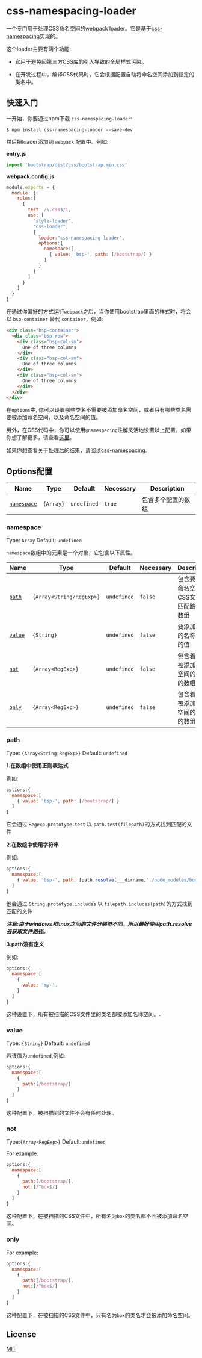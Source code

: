 # css-namespacing-loader

一个专门用于处理CSS命名空间的webpack loader。它是基于[css-namespacing](https://www.npmjs.com/package/css-namespacing)实现的。

这个loader主要有两个功能:

- 它用于避免因第三方CSS库的引入导致的全局样式污染。

- 在开发过程中，编译CSS代码时，它会根据配置自动将命名空间添加到指定的类名中。

## 快速入门

一开始，你要通过npm下载 `css-namespacing-loader`:

```console
$ npm install css-namespacing-loader --save-dev
```

然后把loader添加到 `webpack` 配置中。例如:

**entry.js**

```js
import 'bootstrap/dist/css/bootstrap.min.css'
```

**webpack.config.js**

```js
module.exports = {
  module: {
    rules:[
      {
        test: /\.css$/i,
        use: [
          "style-loader",
          "css-loader",
          {
            loader:"css-namespacing-loader",
            options:{
              namespace:[
                { value: 'bsp-', path: [/bootstrap/] }
              ]
            }
          }
        ]
      }
    ]
  }
}
```

在通过你偏好的方式运行`webpack`之后，当你使用bootstrap里面的样式时，将会以 `bsp-container` 替代 `container`，例如:
```html
<div class="bsp-container">
  <div class="bsp-row">
    <div class="bsp-col-sm">
      One of three columns
    </div>
    <div class="bsp-col-sm">
      One of three columns
    </div>
    <div class="bsp-col-sm">
      One of three columns
    </div>
  </div>
</div>
```

在`options`中, 你可以设置哪些类名不需要被添加命名空间，或者只有哪些类名需要被添加命名空间，以及命名空间的值。

另外，在CSS代码中，你可以使用`@namespacing`注解灵活地设置以上配置。如果你想了解更多，请查看[这里](https://github.com/Hitotsubashi/css-namespacing#atrule)。

如果你想查看关于处理后的结果，请阅读[css-namespacing](https://github.com/Hitotsubashi/css-namespacing).

## Options配置

|Name|Type|Default|Necessary|Description|
|----|----|-------|-----------|--|
|[`namespace`](#namespace)|`{Array}`|`undefined` |`true`|包含多个配置的数组|

### namespace

Type: `Array`
Default: `undefined`

`namespace`数组中的元素是一个对象，它包含以下属性。

|Name|Type|Default|Necessary|Description|
|----|----|-------|-----------|---------|
|[`path`](#path)|`{Array<String/RegExp>}`|`undefined`|`false`|包含要添加命名空间的CSS文件的匹配路径的数组|
|[`value`](#value)|`{String}`|`undefined`|`false`|要添加前缀的名称空间的值|
|[`not`](#not)|`{Array<RegExp>}`|`undefined`|`false`|包含着不会被添加命名空间的类名的数组|
|[`only`](#only)|`{Array<RegExp>}`|`undefined`|`false`|包含着只会被添加命名空间的类名的数组|
### path

Type: `{Array<String|RegExp>}`
Default: `undefined`

**1.在数组中使用正则表达式**

例如:

```js
options:{
  namespace:[
    { value: 'bsp-', path: [/bootstrap/] }
  ]
}
```

它会通过 `Regexp.prototype.test` 以 `path.test(filepath)`的方式找到匹配的文件

**2.在数组中使用字符串**

例如:

```js
options:{
  namespace:[
    { value: 'bsp-', path: [path.resolve(___dirname,'./node_modules/bootstrap/dist/css/bootstrap.min.css']) }
  ]
}
```
他会通过 `String.prototype.includes` 以 `filepath.includes(path)`的方式找到匹配的文件

***注意:由于windows和linux之间的文件分隔符不同，所以最好使用path.resolve去获取文件路径。***

**3.path没有定义**

例如:
```js
options:{
  namespace:[
    { 
      value: 'my-',  
    }
  ]
}
```
这种设置下，所有被扫描的CSS文件里的类名都被添加名称空间。.

### value

Type: `{String}`
Default: `undefined`

若该值为`undefined`,例如:
```js
options:{
  namespace:[
    { 
      path:[/bootstrap/]
    }
  ]
}
```

这种配置下，被扫描到的文件不会有任何处理。
### not

Type:`{Array<RegExp>}`
Default:`undefined`

For example:
```js
options:{
  namespace:[
    { 
      path:[/bootstrap/],
      not:[/^box$/]
    }
  ]
}
```
这种配置下，在被扫描的CSS文件中，所有名为`box`的类名都不会被添加命名空间。

### only
For example:
```js
options:{
  namespace:[
    { 
      path:[/bootstrap/],
      not:[/^box$/]
    }
  ]
}
```
这种配置下，在被扫描的CSS文件中，只有名为`box`的类名才会被添加命名空间。
## License

[MIT](./LICENSE)